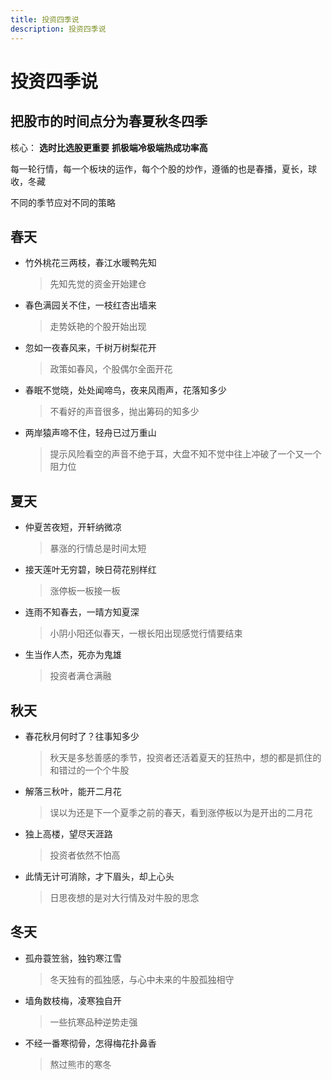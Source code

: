 ```yaml
---
title: 投资四季说
description: 投资四季说
---
```


# 投资四季说

## 把股市的时间点分为春夏秋冬四季

核心： **选时比选股更重要** **抓极端冷极端热成功率高**

每一轮行情，每一个板块的运作，每个个股的炒作，遵循的也是春播，夏长，球收，冬藏

不同的季节应对不同的策略

## 春天

* 竹外桃花三两枝，春江水暖鸭先知
  > 先知先觉的资金开始建仓

* 春色满园关不住，一枝红杏出墙来
  > 走势妖艳的个股开始出现

* 忽如一夜春风来，千树万树梨花开
  > 政策如春风，个股偶尔全面开花

* 春眠不觉晓，处处闻啼鸟，夜来风雨声，花落知多少
  > 不看好的声音很多，抛出筹码的知多少

* 两岸猿声啼不住，轻舟已过万重山
  > 提示风险看空的声音不绝于耳，大盘不知不觉中往上冲破了一个又一个阻力位

## 夏天

* 仲夏苦夜短，开轩纳微凉
  > 暴涨的行情总是时间太短

* 接天莲叶无穷碧，映日荷花别样红
  > 涨停板一板接一板

* 连雨不知春去，一晴方知夏深
  > 小阴小阳还似春天，一根长阳出现感觉行情要结束

* 生当作人杰，死亦为鬼雄
  > 投资者满仓满融

## 秋天

* 春花秋月何时了？往事知多少
  > 秋天是多愁善感的季节，投资者还活着夏天的狂热中，想的都是抓住的和错过的一个个牛股

* 解落三秋叶，能开二月花
  > 误以为还是下一个夏季之前的春天，看到涨停板以为是开出的二月花

* 独上高楼，望尽天涯路
  > 投资者依然不怕高

* 此情无计可消除，才下眉头，却上心头
  > 日思夜想的是对大行情及对牛股的思念

## 冬天

* 孤舟蓑笠翁，独钓寒江雪
  > 冬天独有的孤独感，与心中未来的牛股孤独相守

* 墙角数枝梅，凌寒独自开
  > 一些抗寒品种逆势走强

* 不经一番寒彻骨，怎得梅花扑鼻香
  > 熬过熊市的寒冬
